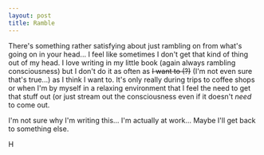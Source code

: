 ```yaml
---
layout: post
title: Ramble
---
```


There's something rather satisfying about just rambling on from what's going on in your head... I feel like sometimes I don't get that kind of thing out of my head. I love writing in my little book (again always rambling consciousness) but I don't do it as often as ~~I want to (?)~~ (I'm not even sure that's true...) as I think I want to. It's only really during trips to coffee shops or when I'm by myself in a relaxing environment that I feel the need to get that stuff out (or just stream out the consciousness even if it doesn't *need* to come out.  

I'm not sure why I'm writing this... I'm actually at work... Maybe I'll get back to something else.

H
